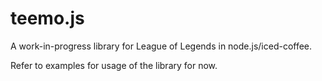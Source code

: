 # teemo.js

A work-in-progress library for League of Legends in node.js/iced-coffee.

Refer to examples for usage of the library for now.
